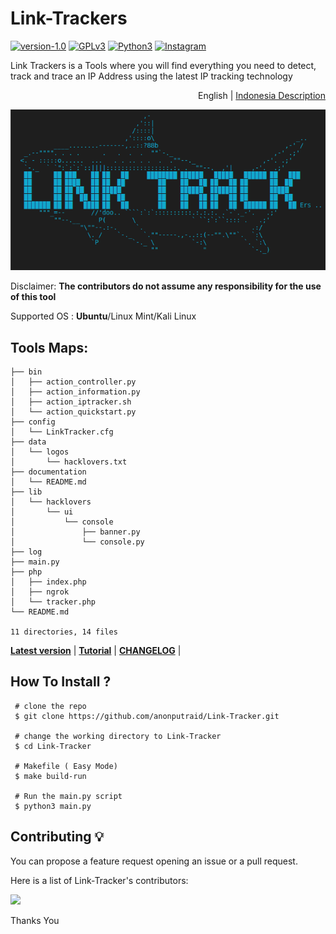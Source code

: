 # Link-Trackers
[![version-1.0](https://img.shields.io/badge/version-1.0-blue)]()
[![GPLv3](https://img.shields.io/badge/license-GPLv3-blue)](https://img.shields.io/badge/license-GPLv3-blue)
[![Python3](https://img.shields.io/badge/language-Python3-red)](https://img.shields.io/badge/language-Python3-red)
[![Instagram](https://img.shields.io/badge/Instagram-Account-blue)](https://www.instagram.com/anonputraid/)

Link Trackers is a Tools where you will find everything you need to detect, track and trace an IP Address using the latest IP tracking technology


<p align="right">
English | <a href="doc/README_ID.md">Indonesia Description</a>
</p>

<p align="center">
  <img src="src/img/Link-Trackers.png">
</p>


Disclaimer: **The contributors do not assume any responsibility for the use of this tool**

Supported OS : **Ubuntu**/Linux Mint/Kali Linux

## Tools Maps:

```text
├── bin
│   ├── action_controller.py
│   ├── action_information.py
│   ├── action_iptracker.sh
│   └── action_quickstart.py
├── config
│   └── LinkTracker.cfg
├── data
│   └── logos
│       └── hacklovers.txt
├── documentation
│   └── README.md
├── lib
│   └── hacklovers
│       └── ui
│           └── console
│               ├── banner.py
│               └── console.py
├── log
├── main.py
├── php
│   ├── index.php
│   ├── ngrok
│   └── tracker.php
└── README.md

11 directories, 14 files

```

[**Latest version**](https://github.com/anonputraid/Link-Trackers/releases/tag/0.1) |
[**Tutorial**](https://www.youtube.com/channel/UCi5KRK9ZFbzNwdzWmcTGYEA) |
[**CHANGELOG**](doc/CHANGELOG.md) |


## How To Install ?
```text
 # clone the repo
 $ git clone https://github.com/anonputraid/Link-Tracker.git
 
 # change the working directory to Link-Tracker
 $ cd Link-Tracker

 # Makefile ( Easy Mode)
 $ make build-run   

 # Run the main.py script
 $ python3 main.py 
```

## Contributing 💡

You can propose a feature request opening an issue or a pull request.

Here is a list of Link-Tracker's contributors:

<a href="https://github.com/anonputraid/Link-Trackers/graphs/contributors">
  <img src="https://contributors-img.web.app/image?repo=anonputraid/Link-Trackers" />
</a>

Thanks You 
